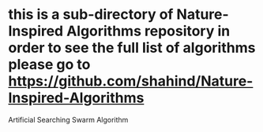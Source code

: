 # this is a sub-directory of Nature-Inspired Algorithms repository in order to see the full list of algorithms please go to https://github.com/shahind/Nature-Inspired-Algorithms

Artificial Searching Swarm Algorithm